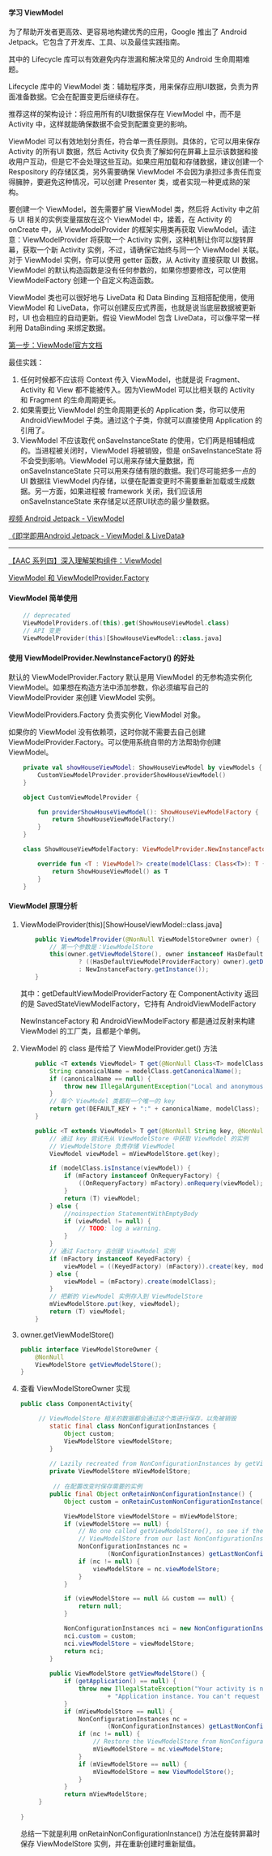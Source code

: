 #### 学习 ViewModel

为了帮助开发者更高效、更容易地构建优秀的应用，Google 推出了 Android Jetpack。它包含了开发库、工具、以及最佳实践指南。

其中的 Lifecycle 库可以有效避免内存泄漏和解决常见的 Android 生命周期难题。

Lifecycle 库中的 ViewModel 类：辅助程序类，用来保存应用UI数据，负责为界面准备数据。它会在配置变更后继续存在。

推荐这样的架构设计：将应用所有的UI数据保存在 ViewModel 中，而不是 Activity 中，这样就能确保数据不会受到配置变更的影响。

ViewModel 可以有效地划分责任，符合单一责任原则。具体的，它可以用来保存 Activity 的所有UI 数据，然后 Activity 仅负责了解如何在屏幕上显示该数据和接收用户互动，但是它不会处理这些互动。如果应用加载和存储数据，建议创建一个 Respository 的存储区类，另外需要确保 ViewModel 不会因为承担过多责任而变得臃肿，要避免这种情况，可以创建 Presenter 类，或者实现一种更成熟的架构。

要创建一个 ViewModel，首先需要扩展 ViewModel 类，然后将 Activity 中之前与 UI 相关的实例变量摆放在这个 ViewModel 中，接着，在 Activity 的 onCreate 中，从 ViewModelProvider 的框架实用类再获取 ViewModel。请注意：ViewModelProvider 将获取一个 Activity 实例，这种机制让你可以旋转屏幕，获取一个新 Activity 实例，不过，请确保它始终与同一个 ViewModel 关联。对于 ViewModel 实例，你可以使用 getter 函数，从 Activity 直接获取 UI 数据。ViewModel 的默认构造函数是没有任何参数的，如果你想要修改，可以使用 ViewModelFactory 创建一个自定义构造函数。

ViewModel 类也可以很好地与 LiveData 和 Data Binding 互相搭配使用，使用 ViewModel 和 LiveData，你可以创建反应式界面，也就是说当底层数据被更新时，UI 也会相应的自动更新。假设 ViewModel 包含 LiveData，可以像平常一样利用 DataBinding 来绑定数据。

[第一步：ViewModel官方文档](<https://developer.android.com/topic/libraries/architecture/viewmodel>)

最佳实践：

1. 任何时候都不应该将 Context 传入 ViewModel，也就是说 Fragment、Activity 和 View 都不能被传入。因为ViewModel 可以比相关联的 Activity 和 Fragment 的生命周期更长。
2. 如果需要比 ViewModel 的生命周期更长的 Application 类，你可以使用 AndroidViewModel 子类。通过这个子类，你就可以直接使用 Application 的引用了。
3. ViewModel 不应该取代 onSaveInstanceState 的使用，它们两是相辅相成的。当进程被关闭时，ViewModel 将被销毁，但是 onSaveInstanceState 将不会受到影响。ViewModel 可以用来存储大量数据，而 onSaveInstanceState 只可以用来存储有限的数据。我们尽可能把多一点的 UI 数据往 ViewModel 内存储，以便在配置变更时不需要重新加载或生成数据。另一方面，如果进程被 framework 关闭，我们应该用 onSaveInstanceState 来存储足以还原UI状态的最少量数据。

[视频 Android Jetpack - ViewModel](<https://www.bilibili.com/video/av29949898>)

[《即学即用Android Jetpack - ViewModel & LiveData》](https://www.jianshu.com/p/81a284969f03)

------------------------------------------------------------------------

[【AAC 系列四】深入理解架构组件：ViewModel](https://juejin.im/post/5d0111c1e51d45108126d226)

[ViewModel 和 ViewModelProvider.Factory](https://blog.csdn.net/qq_43377749/article/details/100856599)

#### ViewModel 简单使用

```kotlin
	// deprecated
	ViewModelProviders.of(this).get(ShowHouseViewModel.class)
	// API 变更
	ViewModelProvider(this)[ShowHouseViewModel::class.java]
```

#### 使用 ViewModelProvider.NewInstanceFactory() 的好处

默认的 ViewModelProvider.Factory 默认是用 ViewModel 的无参构造实例化 ViewModel。如果想在构造方法中添加参数，你必须编写自己的 ViewModelProvider 来创建 ViewModel 实例。

ViewModelProviders.Factory 负责实例化 ViewModel 对象。

如果你的 ViewModel 没有依赖项，这时你就不需要去自己创建 ViewModelProvider.Factory。可以使用系统自带的方法帮助你创建 ViewModel。

```kotlin
	private val showHouseViewModel: ShowHouseViewModel by viewModels {
        CustomViewModelProvider.providerShowHouseViewModel()
    }

    object CustomViewModelProvider {

        fun providerShowHouseViewModel(): ShowHouseViewModelFactory {
            return ShowHouseViewModelFactory()
        }
    }

    class ShowHouseViewModelFactory: ViewModelProvider.NewInstanceFactory() {

        override fun <T : ViewModel?> create(modelClass: Class<T>): T {
            return ShowHouseViewModel() as T
        }
    }
```

#### ViewModel 原理分析

1. ViewModelProvider(this)[ShowHouseViewModel::class.java]

   ```java
       public ViewModelProvider(@NonNull ViewModelStoreOwner owner) {
           // 第一个参数是：ViewModelStore
           this(owner.getViewModelStore(), owner instanceof HasDefaultViewModelProviderFactory
                   ? ((HasDefaultViewModelProviderFactory) owner).getDefaultViewModelProviderFactory()
                   : NewInstanceFactory.getInstance());
       }
   ```

   其中：getDefaultViewModelProviderFactory 在 ComponentActivity 返回的是 SavedStateViewModelFactory，它持有 AndroidViewModelFactory

   NewInstanceFactory 和 AndroidViewModelFactory 都是通过反射来构建 ViewModel 的工厂类，且都是个单例。

2. ViewModel 的 class 是传给了 ViewModelProvider.get() 方法

   ```java
       public <T extends ViewModel> T get(@NonNull Class<T> modelClass) {
           String canonicalName = modelClass.getCanonicalName();
           if (canonicalName == null) {
               throw new IllegalArgumentException("Local and anonymous classes can not be ViewModels");
           }
           // 每个 ViewModel 类都有一个唯一的 key
           return get(DEFAULT_KEY + ":" + canonicalName, modelClass);
       }
   
       public <T extends ViewModel> T get(@NonNull String key, @NonNull Class<T> modelClass) {
           // 通过 key 尝试先从 ViewModelStore 中获取 ViewModel 的实例
           // ViewModelStore 负责存储 ViewModel
           ViewModel viewModel = mViewModelStore.get(key);
   
           if (modelClass.isInstance(viewModel)) {
               if (mFactory instanceof OnRequeryFactory) {
                   ((OnRequeryFactory) mFactory).onRequery(viewModel);
               }
               return (T) viewModel;
           } else {
               //noinspection StatementWithEmptyBody
               if (viewModel != null) {
                   // TODO: log a warning.
               }
           }
           // 通过 Factory 去创建 ViewModel 实例
           if (mFactory instanceof KeyedFactory) {
               viewModel = ((KeyedFactory) (mFactory)).create(key, modelClass);
           } else {
               viewModel = (mFactory).create(modelClass);
           }
           // 把新的 ViewModel 实例存入到 ViewModelStore
           mViewModelStore.put(key, viewModel);
           return (T) viewModel;
       }
   ```

3. owner.getViewModelStore()

   ```java
   public interface ViewModelStoreOwner {
       @NonNull
       ViewModelStore getViewModelStore();
   }
   ```

4. 查看 ViewModelStoreOwner 实现

   ```java
   public class ComponentActivity{
   
       	// ViewModelStore 相关的数据都会通过这个类进行保存，以免被销毁
           static final class NonConfigurationInstances {
               Object custom;
               ViewModelStore viewModelStore;
           }
       
           // Lazily recreated from NonConfigurationInstances by getViewModelStore()
           private ViewModelStore mViewModelStore;
       
      		// 在配置改变时保存需要的实例
           public final Object onRetainNonConfigurationInstance() {
               Object custom = onRetainCustomNonConfigurationInstance();
   
               ViewModelStore viewModelStore = mViewModelStore;
               if (viewModelStore == null) {
                   // No one called getViewModelStore(), so see if there was an existing
                   // ViewModelStore from our last NonConfigurationInstance
                   NonConfigurationInstances nc =
                           (NonConfigurationInstances) getLastNonConfigurationInstance();
                   if (nc != null) {
                       viewModelStore = nc.viewModelStore;
                   }
               }
   
               if (viewModelStore == null && custom == null) {
                   return null;
               }
   
               NonConfigurationInstances nci = new NonConfigurationInstances();
               nci.custom = custom;
               nci.viewModelStore = viewModelStore;
               return nci;
           }
       
           public ViewModelStore getViewModelStore() {
               if (getApplication() == null) {
                   throw new IllegalStateException("Your activity is not yet attached to the "
                           + "Application instance. You can't request ViewModel before onCreate call.");
               }
               if (mViewModelStore == null) {
                   NonConfigurationInstances nc =
                           (NonConfigurationInstances) getLastNonConfigurationInstance();
                   if (nc != null) {
                       // Restore the ViewModelStore from NonConfigurationInstances
                       mViewModelStore = nc.viewModelStore;
                   }
                   if (mViewModelStore == null) {
                       mViewModelStore = new ViewModelStore();
                   }
               }
               return mViewModelStore;
       	}
       
   }
   ```

   总结一下就是利用 onRetainNonConfigurationInstance() 方法在旋转屏幕时保存 ViewModelStore 实例，并在重新创建时重新赋值。